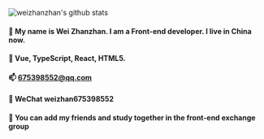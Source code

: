![weizhanzhan's github stats](https://github-readme-status.vercel.app/api?username=weizhanzhan&bg_color=30,e96443,904e95&title_color=fff&text_color=fff)

#### 👋 My name is Wei Zhanzhan. I am a Front-end developer. I live in China now.

#### 🧰 Vue, TypeScript, React, HTML5. 

#### 📫 675398552@qq.com

#### 🌻 WeChat weizhan675398552

#### 📢 You can add my friends and study together in the front-end exchange group

<!--
**weizhanzhan/weizhanzhan** is a ✨ _special_ ✨ repository because its `README.md` (this file) appears on your GitHub profile.

Here are some ideas to get you started:

- 🔭 I’m currently working on ...
- 🌱 I’m currently learning ...
- 👯 I’m looking to collaborate on ...
- 🤔 I’m looking for help with ...
- 💬 Ask me about ...
- 📫 How to reach me: ...
- 😄 Pronouns: ...
- ⚡ Fun fact: ...
-->

